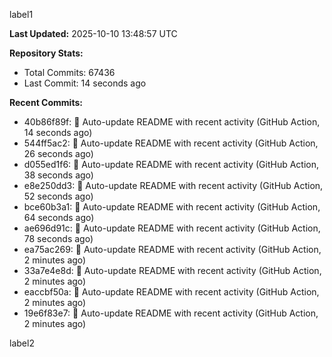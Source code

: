 
label1 
<!-- ACTIVITY_START -->
**Last Updated:** 2025-10-10 13:48:57 UTC

**Repository Stats:**
- Total Commits: 67436
- Last Commit: 14 seconds ago

**Recent Commits:**
- 40b86f89f: 🤖 Auto-update README with recent activity (GitHub Action, 14 seconds ago)
- 544ff5ac2: 🤖 Auto-update README with recent activity (GitHub Action, 26 seconds ago)
- d055ed1f6: 🤖 Auto-update README with recent activity (GitHub Action, 38 seconds ago)
- e8e250dd3: 🤖 Auto-update README with recent activity (GitHub Action, 52 seconds ago)
- bce60b3a1: 🤖 Auto-update README with recent activity (GitHub Action, 64 seconds ago)
- ae696d91c: 🤖 Auto-update README with recent activity (GitHub Action, 78 seconds ago)
- ea75ac269: 🤖 Auto-update README with recent activity (GitHub Action, 2 minutes ago)
- 33a7e4e8d: 🤖 Auto-update README with recent activity (GitHub Action, 2 minutes ago)
- eaccbf50a: 🤖 Auto-update README with recent activity (GitHub Action, 2 minutes ago)
- 19e6f83e7: 🤖 Auto-update README with recent activity (GitHub Action, 2 minutes ago)
<!-- ACTIVITY_END -->

label2
